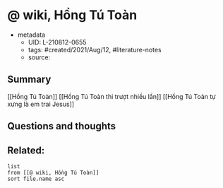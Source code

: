 # @ wiki, Hồng Tú Toàn


- metadata
	- UID: L-210812-0655
	- tags: #created/2021/Aug/12, #literature-notes 
	- source: 

## Summary
[[Hồng Tú Toàn]]
[[Hồng Tú Toàn thi trượt nhiều lần]]
[[Hồng Tú Toàn tự xưng là em trai Jesus]]

## Questions and thoughts


## Related:
```dataview
list
from [[@ wiki, Hồng Tú Toàn]]
sort file.name asc
```
